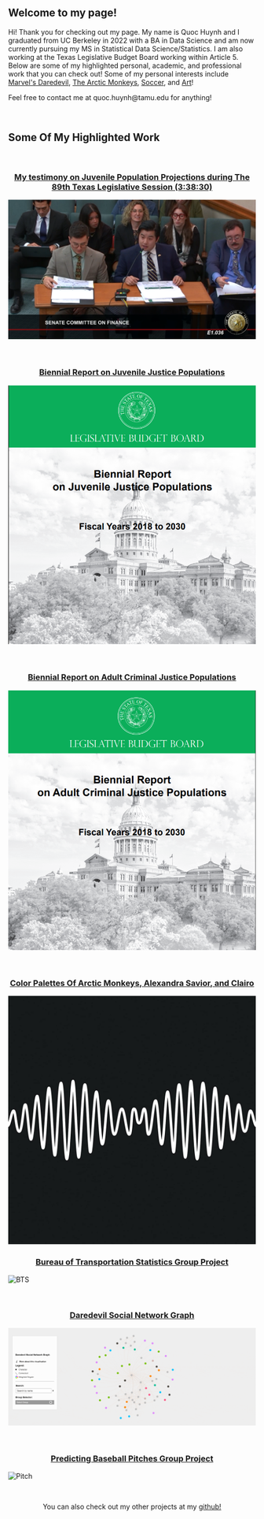 ## Welcome to my page!
Hi! Thank you for checking out my page. My name is Quoc Huynh and I graduated from UC Berkeley in 2022 with a BA in Data Science and am now currently pursuing my MS in Statistical Data Science/Statistics. I am also working at the Texas Legislative Budget Board working within Article 5. Below are some of my highlighted personal, academic, and professional work that you can check out! Some of my personal interests include [Marvel's Daredevil](https://www.marvel.com/characters/daredevil-matthew-murdock), [The Arctic Monkeys](https://www.arcticmonkeys.com/), [Soccer](https://www.liverpoolfc.com/), and [Art](https://www.claudemonetgallery.org/the-complete-works.html?pageno=1)! 

<p>Feel free to contact me at quoc.huynh@tamu.edu for anything!</p>

<br>

## Some Of My Highlighted Work

<br> 

<h3 align = "center">
    <a href="https://senate.texas.gov/videoplayer.php?vid=21094&lang=en">My testimony on Juvenile Population Projections during The 89th Texas Legislative Session (3:38:30)</a> 
</h3>

![Testify](Images/Q_Testify.png)

<br> 

<h3 align = "center">
    <a href="https://www.lbb.texas.gov/Documents/Publications/Policy_Report/8746_Juvenile_Justice_report.pdf">Biennial Report
on Juvenile Justice Populations</a> 
</h3>

![Juvenile Report](Images/juv_report_cover.png)

<br> 

<h3 align = "center">
    <a href="https://www.lbb.texas.gov/Documents/Publications/Policy_Report/8745_Adult_Criminal_Justice_report.pdf">Biennial Report on Adult Criminal Justice Populations</a> 
</h3>

![Adult Report](Images/adult_report_cover.png)

<br> 

<h3 align = "center">
    <a href="https://quoc-huynh.github.io/amclairo/index.html">Color Palettes Of Arctic Monkeys, Alexandra Savior, and Clairo</a> 
</h3>

![AM](Images/am.jpg)
  
<h3 align = "center">
    <a href="https://github.com/quoc-huynh/quoc-huynh.github.io/tree/main/Transportation_Project">Bureau of Transportation Statistics Group Project</a> 
</h3>

![BTS](Images/bts.gif)

<br> 

<h3 align = "center">
    <a href="https://quoc-huynh.github.io/Daredevil_Graph/">Daredevil Social Network Graph</a> 
</h3>

![DD](Images/dd.gif)

<br>

<h3 align = "center">
    <a href="https://github.com/quoc-huynh/PersonalProjects/tree/main/Baseball_Pitches">Predicting Baseball Pitches Group Project</a>
</h3>

![Pitch](Images/pitch.gif)

<br>

<p align="center">
  You can also check out my other projects at my
  <a href="https://github.com/quoc-huynh/PersonalProjects">github!</a>
</p>
     
